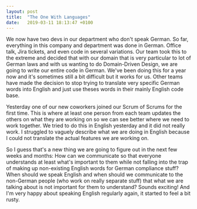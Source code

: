 ```yaml
---
layout: post
title:  "The One With Languages"
date:   2019-03-11 18:13:47 +0100
---
```


We now have two devs in our department who don't speak German. So far, everything in this company and department was done in German. Office talk, Jira tickets, and even code in several variations. Our team took this to the extreme and decided that with our domain that is very particular to lot of German laws and with us wanting to do Domain-Driven Design, we are going to write our entire code in German. We've been doing this for a year now and it's sometimes still a bit difficult but it works for us. Other teams have made the decision to stop trying to translate very specific German words into English and just use theses words in their mainly English code base.

Yesterday one of our new coworkers joined our Scrum of Scrums for the first time. This is where at least one person from each team updates the others on what they are working on so we can see better where we need to work together. We tried to do this in English yesterday and it did not really work. I struggled to vaguely describe what we are doing in English because I could not translate the actual features we are working on.

So I guess that's a new thing we are going to figure out in the next few weeks and months: How can we communicate so that everyone understands at least what's important to them while not falling into the trap of making up non-existing English words for German compliance stuff? When should we speak English and when should we communicate to the non-German people (who work on really separate stuff) that what we are talking about is not important for them to understand? Sounds exciting! And I'm very happy about speaking English regularly again, it started to feel a bit rusty.
